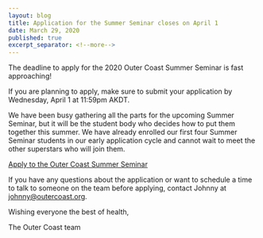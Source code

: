 ```yaml
---
layout: blog
title: Application for the Summer Seminar closes on April 1
date: March 29, 2020
published: true
excerpt_separator: <!--more-->
---
```


The deadline to apply for the 2020 Outer Coast Summer Seminar is fast approaching!

If you are planning to apply, make sure to submit your application by Wednesday, April 1 at 11:59pm AKDT.

<!--more-->

We have been busy gathering all the parts for the upcoming Summer Seminar, but it will be the student body who decides how to put them together this summer. We have already enrolled our first four Summer Seminar students in our early application cycle and cannot wait to meet the other superstars who will join them.

[Apply to the Outer Coast Summer Seminar](http://outercoast.org/summer/apply/)

If you have any questions about the application or want to schedule a time to talk to someone on the team before applying, contact Johnny at [johnny@outercoast.org](https://mail.google.com/mail/u/0/?view=cm&fs=1&tf=1&source=mailto&to=johnny@outercoast.org).

Wishing everyone the best of health,

The Outer Coast team
